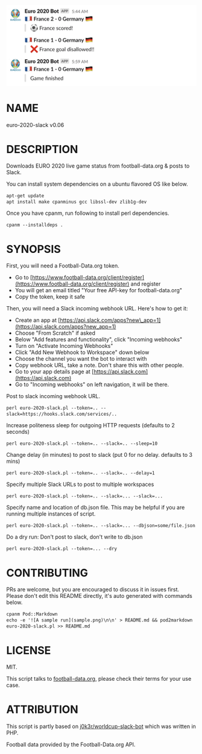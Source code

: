 ![A sample run](sample.png)


# NAME

euro-2020-slack v0.06

# DESCRIPTION

Downloads EURO 2020 live game status from football-data.org & posts to Slack.

You can install system dependencies on a ubuntu flavored OS like below.

    apt-get update
    apt install make cpanminus gcc libssl-dev zlib1g-dev

Once you have cpanm, run following to install perl dependencies.

    cpanm --installdeps .

# SYNOPSIS

First, you will need a Football-Data.org token.

- Go to [https://www.football-data.org/client/register](https://www.football-data.org/client/register) and register
- You will get an email titled "Your free API-key for football-data.org"
- Copy the token, keep it safe

Then, you will need a Slack incoming webhook URL. Here's how to get it:

- Create an app at [https://api.slack.com/apps?new\_app=1](https://api.slack.com/apps?new_app=1)
- Choose "From Scratch" if asked
- Below "Add features and functionality", click "Incoming webhooks"
- Turn on "Activate Incoming Webhooks"
- Click "Add New Webhook to Workspace" down below
- Choose the channel you want the bot to interact with
- Copy webhook URL, take a note. Don't share this with other people.
- Go to your app details page at [https://api.slack.com](https://api.slack.com)
- Go to "Incoming webhooks" on left navigation, it will be there.

Post to slack incoming webhook URL.

    perl euro-2020-slack.pl --token=.. --slack=https://hooks.slack.com/services/..

Increase politeness sleep for outgoing HTTP requests (defaults to 2 seconds)

    perl euro-2020-slack.pl --token=.. --slack=.. --sleep=10

Change delay (in minutes) to post to slack (put 0 for no delay. defaults to 3 mins)

    perl euro-2020-slack.pl --token=.. --slack=.. --delay=1

Specify multiple Slack URLs to post to multiple workspaces

    perl euro-2020-slack.pl --token=.. --slack=... --slack=...

Specify name and location of db.json file. This may be
helpful if you are running multiple instances of script.

    perl euro-2020-slack.pl --token=.. --slack=... --dbjson=some/file.json

Do a dry run: Don't post to slack, don't write to db.json

    perl euro-2020-slack.pl --token=... --dry

# CONTRIBUTING

PRs are welcome, but you are encouraged to discuss it in issues first.
Please don't edit this README directly, it's auto generated with commands below.

    cpanm Pod::Markdown
    echo -e '![A sample run](sample.png)\n\n' > README.md && pod2markdown euro-2020-slack.pl >> README.md

# LICENSE

MIT.

This script talks to [football-data.org](https://www.football-data.org/),
please check their terms for your use case.

# ATTRIBUTION

This script is partly based on
[j0k3r/worldcup-slack-bot](https://github.com/j0k3r/worldcup-slack-bot)
which was written in PHP.

Football data provided by the Football-Data.org API.
